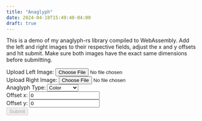 ```yaml
---
title: "Anaglyph"
date: 2024-04-18T15:49:40-04:00
draft: true
---
```


This is a demo of my anaglyph-rs library compiled to WebAssembly. Add the left and right images to their respective fields, adjust the x and y offsets and hit submit.
Make sure both images have the exact same dimensions before submitting. 


<form id="imageForm" enctype="multipart/form-data" class="center">
<div class="mb3">
    <label for="leftImage" class="f6 b db mb2">Upload Left Image:</label>
    <input type="file" class="input-reset ba b--black-20 pa2 mb2" id="leftImage" name="leftImage" accept="image/*" autocomplete="off">
</div>
<div class="mb3">
    <label for="rightImage" class="f6 b db mb2">Upload Right Image:</label>
    <input type="file" class="input-reset ba b--black-20 pa2 mb2" id="rightImage" name="rightImage" accept="image/*" autocomplete="off">
</div>
<div class="mb3">
    <label for="anaglyphType" class="f6 b db mb2">Anaglyph Type:</label>
    <select class="input-reset ba b--black-20 pa2 mb2" id="anaglyphType" name="anaglyphType">
    <option selected value="color">Color</option>
    <option value="half-color">Half-Color</option>
    <option value="grayscale">Grayscale</option>
    <option value="optimized">Optimized</option>
    <option value="true">True</option>
    </select>
</div>
<div class="mb3">
    <label for="xOffset" class="f6 b db mb2">Offset x:</label>
    <input type="number" class="input-reset ba b--black-20 pa2 mb2" id="xOffset" name="xOffset" value="0">
</div>
<div class="mb3">
    <label for="yOffset" class="f6 b db mb2">Offset y:</label>
    <input type="number" class="input-reset ba b--black-20 pa2 mb2" id="yOffset" name="yOffset" value="0">
</div>
<button type="submit" class="b ph3 pv2 input-reset ba b--black bg-transparent grow pointer f6" id="submit" disabled>Submit</button>
</form>
<br>
<canvas id="result" class="db center measure-wide"></canvas>
<!-- Note the usage of `type=module` here as this is an ES6 module -->
<script type="module">
// Use ES module import syntax to import functionality from the module
// that we have compiled.
//
// Note that the `default` import is an initialization function which
// will "boot" the module and make it ready to use. Currently browsers
// don't support natively imported WebAssembly as an ES module, but
// eventually the manual initialization won't be required!
import init, { Anaglyph } from '/packages/anaglyph-wasm/anaglyph_wasm.js';
var anaglyph;
var leftLoaded = false;
var rightLoaded = false;
var start = 0;
var worker = new Worker('/packages/anaglyph-wasm/anaglyph-worker.js', { type: 'module' });
worker.onmessage = function(e) {
console.log(e.data)
switch (e.data.type) {
    case 'anaglyph-result':
    var result = e.data.image;
    var canvas = document.getElementById('result');
    canvas.height = result.height;
    canvas.width = result.width;
    canvas.style.width = "95%"
    var ctx = canvas.getContext('2d');
    ctx.drawImage(result, 0, 0, canvas.width, canvas.height);
    console.log("Time taken: " + (performance.now() - start) + "ms");
    break;
    case 'left-image-loaded':
    leftLoaded = true;
    console.log("Left image loaded");
    if (rightLoaded) {
        document.getElementById("submit").disabled = false;
    }
    break;
    case 'right-image-loaded':
    rightLoaded = true;
    console.log("Right image loaded");
    if (leftLoaded) {
        document.getElementById("submit").disabled = false;
    }
    break;
    case 'anaglyph-error':
    alert(e.data.error);
    break;
}
};
async function run() {
await init();
// And afterwards we can use all the functionality defined in wasm.
anaglyph = Anaglyph.new();
}
run();     
document.getElementById("imageForm").addEventListener('submit', function(event) {
event.preventDefault();
start = performance.now();
var anaglyphType = document.getElementById('anaglyphType').value;
var xOffset = parseInt(document.getElementById('xOffset').value);
var yOffset = parseInt(document.getElementById('yOffset').value);       
worker.postMessage({type: 'anaglyph-submit', offset: {x: xOffset, y: yOffset }, anaglyphType: anaglyphType });
})
document.getElementById('rightImage').addEventListener('change', function(e) {
worker.postMessage({type: 'uploadRightImage', image: e.target.files[0]});
console.log("Sent right image to worker");
});
document.getElementById('leftImage').addEventListener('change', function(e) {
worker.postMessage({type: 'uploadLeftImage', image: e.target.files[0]});
console.log("Sent left image to worker");
});
</script>